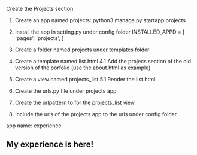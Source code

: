 Create the Projects section

1. Create an app named projects:
    python3 manage.py startapp projects 

2. Install the app in setting.py under config folder
    INSTALLED_APPD = [
        'pages',
        'projects',
    ]

3. Create a folder named projects under templates folder


4. Create a template named list.html
    4.1 Add the projecs section of the old version of the porfolio (use the about.html as example)

5. Create a view named projects_list
    5.1 Render the list.html

6. Create the urls.py file under projects app

7. Create the urlpattern to for the projects_list view

8. Include the urls of the projects app to the urls under config folder


app name: experience
<h2> My experience is here! </h>